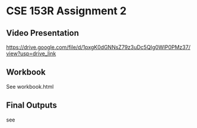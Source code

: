 # CSE 153R Assignment 2

## Video Presentation

https://drive.google.com/file/d/1pxgK0dGNNsZ79z3uDc5QIg0WlP0PMz37/view?usp=drive_link

## Workbook

See workbook.html

## Final Outputs

see 
